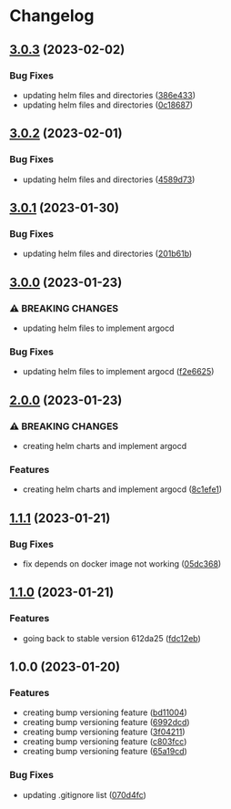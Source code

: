 # Changelog

## [3.0.3](https://github.com/matbuha/devops-example-job/compare/v3.0.2...v3.0.3) (2023-02-02)


### Bug Fixes

* updating helm files and directories ([386e433](https://github.com/matbuha/devops-example-job/commit/386e433d99d3ae4e7bcfdcb38851d9555a891fef))
* updating helm files and directories ([0c18687](https://github.com/matbuha/devops-example-job/commit/0c18687d075b72184f48402b8aa2a2ea8b1bf643))

## [3.0.2](https://github.com/matbuha/devops-example-job/compare/v3.0.1...v3.0.2) (2023-02-01)


### Bug Fixes

* updating helm files and directories ([4589d73](https://github.com/matbuha/devops-example-job/commit/4589d732e123638d42190b1e7e3d41123cbf4427))

## [3.0.1](https://github.com/matbuha/devops-example-job/compare/v3.0.0...v3.0.1) (2023-01-30)


### Bug Fixes

* updating helm files and directories ([201b61b](https://github.com/matbuha/devops-example-job/commit/201b61b50bf7b85f4dcfe37c312d159be3c9f09c))

## [3.0.0](https://github.com/matbuha/devops-example-job/compare/v2.0.0...v3.0.0) (2023-01-23)


### ⚠ BREAKING CHANGES

* updating helm files to implement argocd

### Bug Fixes

* updating helm files to implement argocd ([f2e6625](https://github.com/matbuha/devops-example-job/commit/f2e662559849b196a121ad342ed0a26667ff3d59))

## [2.0.0](https://github.com/matbuha/devops-example-job/compare/v1.1.1...v2.0.0) (2023-01-23)


### ⚠ BREAKING CHANGES

* creating helm charts and implement argocd

### Features

* creating helm charts and implement argocd ([8c1efe1](https://github.com/matbuha/devops-example-job/commit/8c1efe15e8abb35459e3b4d2466c1d4a8220c450))

## [1.1.1](https://github.com/matbuha/devops-example-job/compare/v1.1.0...v1.1.1) (2023-01-21)


### Bug Fixes

* fix depends on docker image not working ([05dc368](https://github.com/matbuha/devops-example-job/commit/05dc36878ed31fee576d368e28fc24e43578fc81))

## [1.1.0](https://github.com/matbuha/devops-example-job/compare/v1.0.0...v1.1.0) (2023-01-21)


### Features

* going back to stable version 612da25 ([fdc12eb](https://github.com/matbuha/devops-example-job/commit/fdc12eb7226f8f17005e1a3765119742da279352))

## 1.0.0 (2023-01-20)


### Features

* creating bump versioning feature ([bd11004](https://github.com/matbuha/devops-example-job/commit/bd110045bf90905d1f768ee818fba40ef48eb7de))
* creating bump versioning feature ([6992dcd](https://github.com/matbuha/devops-example-job/commit/6992dcd2341a08d5bf17ca4918eb4dcc293106c0))
* creating bump versioning feature ([3f04211](https://github.com/matbuha/devops-example-job/commit/3f042111c46ab282f6c11115aaa3bed443bb0459))
* creating bump versioning feature ([c803fcc](https://github.com/matbuha/devops-example-job/commit/c803fccc439731bb292c45659074c83d60b0b2ff))
* creating bump versioning feature ([65a19cd](https://github.com/matbuha/devops-example-job/commit/65a19cdd7610d48edb64fae8a9f196a6f5467f14))


### Bug Fixes

* updating .gitignore list ([070d4fc](https://github.com/matbuha/devops-example-job/commit/070d4fcf5f861a8e2c140c08ff40fc03db855700))
